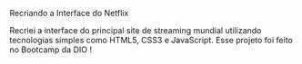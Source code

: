 Recriando a Interface do Netflix

Recriei a interface do principal site de streaming mundial utilizando tecnologias simples como HTML5, CSS3 e JavaScript. 
Esse projeto foi feito no Bootcamp da DIO ! 

